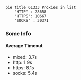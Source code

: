 
```mermaid
pie title 61333 Proxies in list
    "HTTP" : 28658
    "HTTPS": 10667
    "SOCKS" : 30371
```

### Some Info
#### Average Timeout

- mixed: 3.7s
- http: 1.9s
- https: 8.1s
- socks: 5.4s